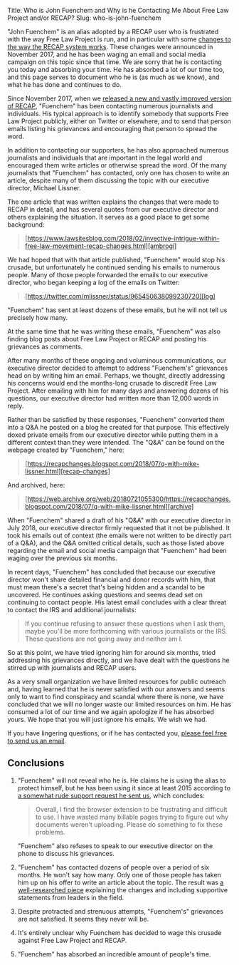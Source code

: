 Title: Who is John Fuenchem and Why is he Contacting Me About Free Law Project and/or RECAP?
Slug: who-is-john-fuenchem


"John Fuenchem" is an alias adopted by a RECAP user who is frustrated with the way Free Law Project is run, and in particular with some [changes to the way the RECAP system works][changes]. These changes were announced in November 2017, and he has been waging an email and social media campaign on this topic since that time. We are sorry that he is contacting you today and absorbing your time. He has absorbed a lot of our time too, and this page serves to document who he is (as much as we know), and what he has done and continues to do.

Since November 2017, when we [released a new and vastly improved version of RECAP][changes], "Fuenchem" has been contacting numerous journalists and individuals. His typical approach is to identify somebody that supports Free Law Project publicly, either on Twitter or elsewhere, and to send that person emails listing his grievances and encouraging that person to spread the word. 

In addition to contacting our supporters, he has also approached numerous journalists and individuals that are important in the legal world and encouraged them write articles or otherwise spread the word. Of the many journalists that "Fuenchem" has contacted, only one has chosen to write an article, despite many of them discussing the topic with our executive director, Michael Lissner. 

The one article that was written explains the changes that were made to RECAP in detail, and has several quotes from our executive director and others explaining the situation. It serves as a good place to get some background:

> [https://www.lawsitesblog.com/2018/02/invective-intrigue-within-free-law-movement-recap-changes.html][ambrogi]

We had hoped that with that article published, "Fuenchem" would stop his crusade, but unfortunately he continued sending his emails to numerous people. Many of those people forwarded the emails to our executive director, who began keeping a log of the emails on Twitter:

> [https://twitter.com/mlissner/status/965450638099230720][log]

"Fuenchem" has sent at least dozens of these emails, but he will not tell us precisely how many. 

At the same time that he was writing these emails, "Fuenchem" was also finding blog posts about Free Law Project or RECAP and posting his grievances as comments.

After many months of these ongoing and voluminous communications, our executive director decided to attempt to address "Fuenchem's" grievances head on by writing him an email. Perhaps, we thought, directly addressing his concerns would end the months-long crusade to discredit Free Law Project. After emailing with him for many days and answering dozens of his questions, our executive director had written more than 12,000 words in reply. 

Rather than be satisfied by these responses, "Fuenchem" converted them into a Q&A he posted on a blog he created for that purpose. This effectively doxed private emails from our executive director while putting them in a different context than they were intended. The "Q&A" can be found on the webpage created by "Fuenchem," here:

> [https://recapchanges.blogspot.com/2018/07/q-with-mike-lissner.html][recap-changes]

And archived, here: 

> [https://web.archive.org/web/20180721055300/https://recapchanges.blogspot.com/2018/07/q-with-mike-lissner.html][archive]

When "Fuenchem" shared a draft of his "Q&A" with our executive director in July 2018, our executive director firmly requested that it not be published. It took his emails out of context (the emails were not written to be directly part of a Q&A), and the Q&A omitted critical details, such as those listed above regarding the email and social media campaign that "Fuenchem" had been waging over the previous six months.

In recent days, "Fuenchem" has concluded that because our executive director won't share detailed financial and donor records with him, that must mean there's a secret that's being hidden and a scandal to be uncovered. He continues asking questions and seems dead set on continuing to contact people. His latest email concludes with a clear threat to contact the IRS and additional journalists: 

> If you continue refusing to answer these questions when I ask them, maybe you'll be more forthcoming with various journalists or the IRS. These questions are not going away and neither am I.

So at this point, we have tried ignoring him for around six months, tried addressing his grievances directly, and we have dealt with the questions he stirred up with journalists and RECAP users. 

As a very small organization we have limited resources for public outreach and, having learned that he is never satisfied with our answers and seems only to want to find conspiracy and scandal where there is none, we have concluded that we will no longer waste our limited resources on him. He has consumed a lot of our time and we again apologize if he has absorbed yours. We hope that you will just ignore his emails. We wish we had. 

If you have lingering questions, or if he has contacted you, [please feel free to send us an email][c].


## Conclusions

1. "Fuenchem" will not reveal who he is. He claims he is using the alias to protect himself, but he has been using it since at least 2015 according to [a somewhat rude support request he sent us][rude-email], which concludes:
 
    > Overall, I find the browser extension to be frustrating and difficult to use. I have wasted many billable pages trying to figure out why documents weren't uploading. Please do something to fix these problems.
    
    "Fuenchem" also refuses to speak to our executive director on the phone to discuss his grievances.

1. "Fuenchem" has contacted dozens of people over a period of six months. He won't say how many. Only one of those people has taken him up on his offer to write an article about the topic. The result was [a well-researched piece][ambrogi] explaining the changes and including supportive statements from leaders in the field.

1. Despite protracted and strenuous attempts, "Fuenchem's" grievances are not satisfied. It seems they never will be.

1. It's entirely unclear why Fuenchem has decided to wage this crusade against Free Law Project and RECAP.

1. "Fuenchem" has absorbed an incredible amount of people's time. 


[changes]: {filename}/new-recap.md
[ambrogi]: https://www.lawsitesblog.com/2018/02/invective-intrigue-within-free-law-movement-recap-changes.html
[log]: https://twitter.com/mlissner/status/965450638099230720
[recap-changes]: https://recapchanges.blogspot.com/2018/07/q-with-mike-lissner.html
[archive]: https://web.archive.org/web/20180721055300/https://recapchanges.blogspot.com/2018/07/q-with-mike-lissner.html
[c]: {filename}/pages/contact.md
[rude-email]: {filename}/pdf/fuenchem-email.pdf
